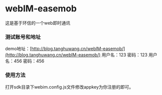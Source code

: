 # webIM-easemob
这是基于环信的一个web即时通讯

### 测试账号和地址
demo地址：[http://blog.tanghuwang.cn/webIM-easemob/](http://blog.tanghuwang.cn/webIM-easemob/)
用户名：123 
密码：123 
用户名：456 
密码：456 
### 使用方法
打开sdk目录下webim.config.js文件修改appkey为你注册的即可。
